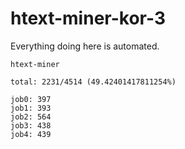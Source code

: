 # htext-miner-kor-3

Everything doing here is automated.

```
htext-miner

total: 2231/4514 (49.42401417811254%)

job0: 397
job1: 393
job2: 564
job3: 438
job4: 439
```